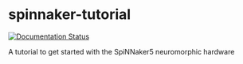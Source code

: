 # spinnaker-tutorial

[![Documentation Status](https://readthedocs.org/projects/spinnaker-tutorial/badge/?version=latest)](https://spinnaker-tutorial.readthedocs.io/en/latest/?badge=latest)

A tutorial to get started with the SpiNNaker5 neuromorphic hardware
